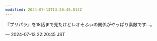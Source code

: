 ```yaml
---
modified: 2024-07-13T13:20:45.814Z
---
```


<p>『プリパラ』を18話まで見たけどレオそふぃの関係がやっぱり素敵です…。</p>

&mdash; 2024-07-13 22:20:45 JST

<!-- Original URL: https://mastodon.social/@sakuramochi0/112779384967244420-->
